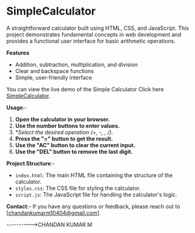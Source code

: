 # SimpleCalculator

A straightforward calculator built using HTML, CSS, and JavaScript. This project demonstrates fundamental concepts in web development and provides a functional user interface for basic arithmetic operations.

**Features**

- Addition, subtraction, multiplication, and division
- Clear and backspace functions
- Simple, user-friendly interface

You can view the live demo of the Simple Calculator Click here [SimpleCalculator](https://chandu1108.github.io/SimpleCalculator/).

__Usage__:-
1. **Open the calculator in your browser.**
2. **Use the number buttons to enter values.**
3. **Select the desired operation (+, -, *, /).**
4. **Press the "=" button to get the result.**
5. **Use the "AC" button to clear the current input.**
6. **Use the "DEL" button to remove the last digit.**

__Project Structure__:-
- `index.html`: The main HTML file containing the structure of the calculator.
- `styles.css`: The CSS file for styling the calculator.
- `script.js`: The JavaScript file for handling the calculator's logic.

__Contact__:-
If you have any questions or feedback, please reach out to [chandankumarm10404@gmail.com].

---------->CHANDAN KUMAR M
